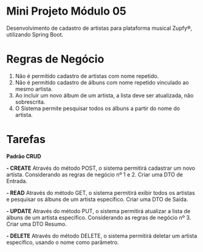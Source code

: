 # Mini Projeto Módulo 05
Desenvolvimento de cadastro de artistas para plataforma musical Zupfy®, utilizando Spring Boot.

# Regras de Negócio

 1. Não é permitido cadastro de artistas com nome repetido.
 2. Não é permitido cadastro de álbuns com nome repetido vinculado ao mesmo artista.
 3. Ao incluir um novo álbum de um artista, a lista deve ser atualizada, não sobrescrita.
 4.  O Sistema permite pesquisar todos os álbuns a partir do nome do artista.

# Tarefas

**Padrão CRUD**

 **- CREATE** 
Através do método POST, o sistema permitirá cadastrar um novo artista. Considerando as regras de negócio nº 1 e 2. Criar uma DTO de Entrada.

 **- READ**
 Através do método GET, o sistema permitirá exibir todos os artistas e pesquisar os álbuns de um artista específico. Criar uma DTO de Saída.  

**- UPDATE**
 Através do método PUT, o sistema permitirá atualizar a lista de álbuns de um artista específico.
Considerando as regras de negócio nº 3. Criar uma DTO Resumo.
 
 **- DELETE**
 Através do método DELETE, o sistema permitirá deletar um artista específico, usando o nome como parâmetro.



